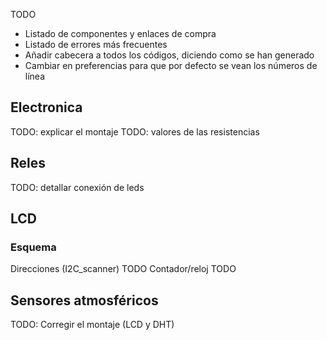 TODO

* Listado de componentes y enlaces de compra
* Listado de errores más frecuentes
* Añadir cabecera a todos los códigos, diciendo como se han generado
* Cambiar en preferencias para que por defecto se vean los números de línea

## Electronica

TODO: explicar el montaje
TODO: valores de las resistencias

## Reles


TODO: detallar conexión de leds

## LCD

### Esquema
Direcciones (I2C_scanner) TODO
Contador/reloj TODO


## Sensores atmosféricos

TODO: Corregir el montaje (LCD y DHT)
